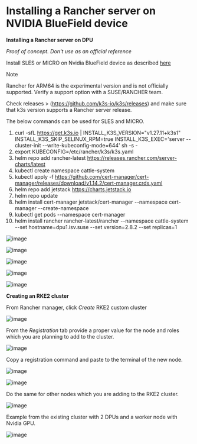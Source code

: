 # Installing a Rancher server on NVIDIA BlueField device #

**Installing a Rancher server on DPU** 

*Proof of concept. Don't use as an official reference*

Install SLES or MICRO on Nvidia BlueField device as described [here](https://github.com/alex-isv/solutions-engineering/blob/main/Nvidia/Nvidia-DPU/Installing_SLES_on_Nvidia_DPU.md#installing-sles-on-nvidia-dpu)


> [!NOTE]
> Rancher for ARM64 is the experimental version and is not officially supported.
> Verify a support option with a SUSE/RANCHER team.

Check releases > (https://github.com/k3s-io/k3s/releases) and make sure that k3s version supports a Rancher server release. 

The below commands can be used for SLES and MICRO.

1. curl -sfL https://get.k3s.io | INSTALL_K3S_VERSION="v1.27.11+k3s1" INSTALL_K3S_SKIP_SELINUX_RPM=true INSTALL_K3S_EXEC='server --cluster-init --write-kubeconfig-mode=644' sh -s -
2. export KUBECONFIG=/etc/rancher/k3s/k3s.yaml
3. helm repo add rancher-latest https://releases.rancher.com/server-charts/latest
4. kubectl create namespace cattle-system
5. kubectl apply -f https://github.com/cert-manager/cert-manager/releases/download/v1.14.2/cert-manager.crds.yaml
6. helm repo add jetstack https://charts.jetstack.io
7. helm repo update
8. helm install cert-manager jetstack/cert-manager --namespace cert-manager --create-namespace
9. kubectl get pods --namespace cert-manager
10. helm install rancher rancher-latest/rancher --namespace cattle-system --set hostname=dpu1.isv.suse --set version=2.8.2 --set replicas=1


![image](https://github.com/alex-isv/solutions-engineering/assets/52678960/9fba1dff-a66c-423d-b4cd-e9324e1b79f7)


![image](https://github.com/alex-isv/solutions-engineering/assets/52678960/855c1ddf-ce04-4d3f-a2ff-5ae4df36766f)

 ![image](https://github.com/alex-isv/solutions-engineering/assets/52678960/76aa22ee-1179-4339-8ae7-c790121f1759)


![image](https://github.com/alex-isv/solutions-engineering/assets/52678960/e090fb51-452e-4d8d-a373-239f1c552943)


![image](https://github.com/alex-isv/solutions-engineering/assets/52678960/ee000619-45d3-4533-b79e-3b1d04e696ae)


**Creating an RKE2 cluster**

From Rancher manager, click *Create* RKE2 custom cluster


![image](https://github.com/alex-isv/solutions-engineering/assets/52678960/87c76d69-5db8-48ee-bea1-7abb38252e02)



From the *Registration* tab provide a proper value for the node and roles which you are planning to add to the cluster.

![image](https://github.com/alex-isv/solutions-engineering/assets/52678960/397011ae-90b8-4de2-ad6e-4eaefa2a4424)


Copy a registration command and paste to the terminal of the new node.

![image](https://github.com/alex-isv/solutions-engineering/assets/52678960/35b382ec-ccb1-4cd7-9d25-875e01396264)


![image](https://github.com/alex-isv/solutions-engineering/assets/52678960/1f2570df-04dd-43b8-8574-f39f94249446)


Do the same for other nodes which you are adding to the RKE2 cluster.


![image](https://github.com/alex-isv/solutions-engineering/assets/52678960/622aaade-51f3-43ef-aca9-3d86a39097ea)


Example from the existing cluster with 2 DPUs and a worker node with Nvidia GPU.

![image](https://github.com/alex-isv/solutions-engineering/assets/52678960/c8d8ca88-1257-4a30-bdcf-05edc25bc3de)
